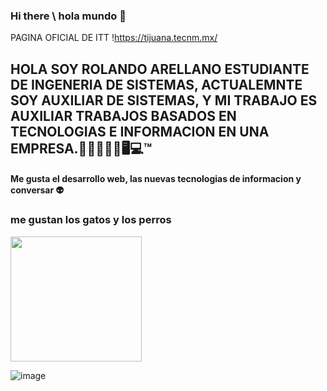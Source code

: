 ### Hi there \ hola mundo 👋 
PAGINA OFICIAL DE ITT
!https://tijuana.tecnm.mx/

## HOLA SOY ROLANDO ARELLANO ESTUDIANTE DE INGENERIA DE SISTEMAS, ACTUALEMNTE SOY AUXILIAR DE SISTEMAS, Y MI TRABAJO ES AUXILIAR TRABAJOS BASADOS EN TECNOLOGIAS E INFORMACION EN UNA EMPRESA.🐱‍👤👨‍🎤📲🖥💻™

#### Me gusta el desarrollo web, las nuevas tecnologias de informacion y conversar 👽

### me gustan los gatos y los perros 
<img src="https://media.giphy.com/media/vFKqnCdLPNOKc/giphy.gif" width="210" height="200" />


![image](https://user-images.githubusercontent.com/80436392/153304670-28cee6dd-1e02-4e60-bb32-0146e1eea870.png)

<!--
**rolandoarellano69/rolandoarellano69** is a ✨ _special_ ✨ repository because its `README.md` (this file) appears on your GitHub profile.




